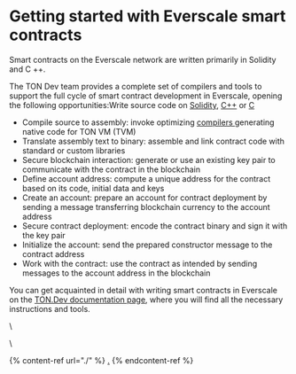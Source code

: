 # Getting started with Everscale smart contracts

Smart contracts on the Everscale network are written primarily in Solidity and C ++.

The TON Dev team provides a complete set of compilers and tools to support the full cycle of smart contract development in Everscale, opening the following opportunities:Write source code on [Solidity](https://docs.ton.dev/86757ecb2/v/0/p/950f8a-write-smart-contract-in-solidity), [C++](https://docs.ton.dev/86757ecb2/p/828241-c-tutorial) or [C](https://docs.ton.dev/86757ecb2/p/16892e-giver-in-c)

* Compile source to assembly: invoke optimizing [compilers ](https://docs.ton.dev/86757ecb2/p/552389-general)generating native code for TON VM (TVM)&#x20;
* Translate assembly text to binary: assemble and link contract code with standard or custom libraries&#x20;
* Secure blockchain interaction: generate or use an existing key pair to communicate with the contract in the blockchain
* Define account address: compute a unique address for the contract based on its code, initial data and keys&#x20;
* Create an account: prepare an account for contract deployment by sending a message transferring blockchain currency to the account address
* Secure contract deployment: encode the contract binary and sign it with the key pair
* Initialize the account: send the prepared constructor message to the contract address
* Work with the contract: use the contract as intended by sending messages to the account address in the blockchain

You can get acquainted in detail with writing smart contracts in Everscale on the [TON.Dev documentation page](https://docs.ton.dev/86757ecb2/p/12d2bf-getting-started-with-ton-smart-contracts), where you will find all the necessary instructions and tools.



\


\


{% content-ref url="./" %}
[.](./)
{% endcontent-ref %}
